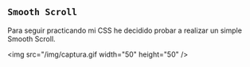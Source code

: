 ## `Smooth Scroll`

Para seguir practicando mi CSS he decidido probar a realizar un simple Smooth Scroll.

<img src="/img/captura.gif width="50" height="50" />